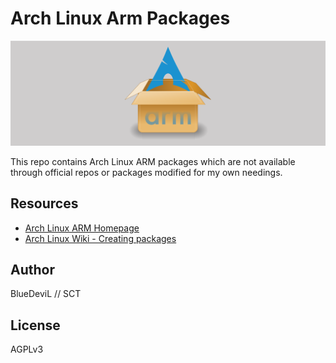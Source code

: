 # Arch Linux Arm Packages

![banner](./assets/banner_archlinux-arm-packages_eng.png)

This repo contains Arch Linux ARM packages which are not available through
official repos or packages modified for my own needings.

## Resources

* [Arch Linux ARM Homepage][01]
* [Arch Linux Wiki - Creating packages][02]

## Author

BlueDeviL // SCT

## License

AGPLv3

[01]: https://archlinuxarm.org
[02]: https://wiki.archlinux.org/title/Creating_packages
